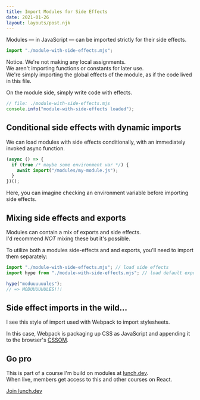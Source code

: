 ```yaml
---
title: Import Modules for Side Effects
date: 2021-01-26
layout: layouts/post.njk
---
```


Modules — in JavaScript — can be imported strictly for their side effects.

```js
import "./module-with-side-effects.mjs";
```

Notice.
We're not making any local assignments.  
We aren't importing functions or constants for later use.  
We're simply importing the global effects of the module, as if the code lived in this file.

On the module side, simply write code with effects.

```js
// file: ./module-with-side-effects.mjs
console.info("module-with-side-effects loaded");
```

## Conditional side effects with dynamic imports

We can load modules with side effects conditionally, with an immediately invoked async function.

```js
(async () => {
  if (true /* maybe some environment var */) {
    await import("/modules/my-module.js");
  }
})();
```

Here, you can imagine checking an environment variable before importing side effects.

## Mixing side effects and exports

Modules can contain a mix of exports and side effects.  
I'd recommend _NOT_ mixing these but it's possible.

To utilize both a modules side-effects and and exports, you'll need to import them separately:

```js
import "./module-with-side-effects.mjs"; // load side effects
import hype from "./module-with-side-effects.mjs"; // load default export

hype("moduuuuuules");
// => MODUUUUUULES!!!
```

## Side effect imports in the wild…

I see this style of import used with Webpack to import stylesheets.

In this case, Webpack is packaging up CSS as JavaScript and appending it to the browser's [CSSOM](https://developer.mozilla.org/en-US/docs/Web/API/CSS_Object_Model).

<script src="https://cdn.podia.com/embeds.js" async="async"></script>

## Go pro

This is part of a course I'm build on modules at [lunch.dev](https://www.lunch.dev).  
When live, members get access to this and other courses on React.

<a href="https://www.lunch.dev/member" data-podia-embed="button" data-text="Join lunch.dev for videos">Join lunch.dev</a>
